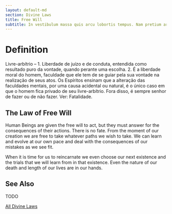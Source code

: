 ```yaml
---
layout: default-md
section: Divine Laws
title: Free Will
subtitle: In vestibulum massa quis arcu lobortis tempus. Nam pretium arcu in odio vulputate luctus.
---
```


# Definition
Livre-arbítrio – 1. Liberdade de juízo e de conduta, entendida como resultado puro da vontade, quando perante uma escolha. 2. É a liberdade moral do homem, faculdade que ele tem de se guiar pela sua vontade na realização de seus atos. Os Espíritos ensinam que a alteração das faculdades mentais, por uma causa acidental ou natural, é o único caso em que o homem fica privado de seu livre-arbítrio. Fora disso, é sempre senhor de fazer ou de não fazer. Ver: Fatalidade.

## The Law of Free Will
Human Beings are given the free will to act, but they must answer for the consequences of their actions. There is no fate. From the moment of our creation we are free to take whatever paths we wish to take. We can learn and evolve at our own pace and deal with the consequences of our mistakes as we see fit.

When it is time for us to reincarnate we even choose our next existence and the trials that we will learn from in that existence. Even the nature of our death and length of our lives are in our hands. 

## See Also
TODO


<a href="/divine-laws" class="button special">All Divine Laws</a>

